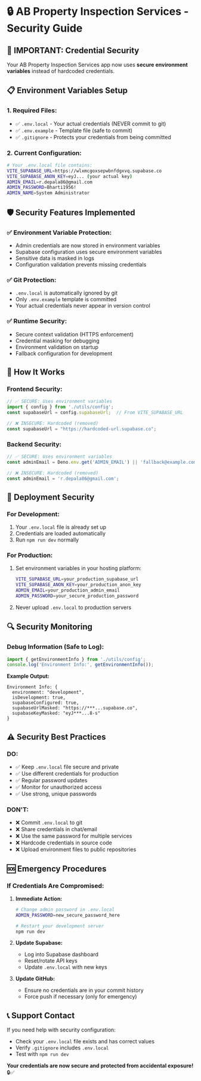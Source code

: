 # 🔒 AB Property Inspection Services - Security Guide

## 🚨 IMPORTANT: Credential Security

Your AB Property Inspection Services app now uses **secure environment variables** instead of hardcoded credentials.

## 📋 Environment Variables Setup

### 1. **Required Files:**
- ✅ `.env.local` - Your actual credentials (NEVER commit to git)
- ✅ `.env.example` - Template file (safe to commit)
- ✅ `.gitignore` - Protects your credentials from being committed

### 2. **Current Configuration:**
```bash
# Your .env.local file contains:
VITE_SUPABASE_URL=https://wlxmcgoxsepwbnfdgxvq.supabase.co
VITE_SUPABASE_ANON_KEY=eyJ... (your actual key)
ADMIN_EMAIL=r.depala86@gmail.com
ADMIN_PASSWORD=Bharti1956!
ADMIN_NAME=System Administrator
```

## 🛡️ Security Features Implemented

### ✅ **Environment Variable Protection:**
- Admin credentials are now stored in environment variables
- Supabase configuration uses secure environment variables
- Sensitive data is masked in logs
- Configuration validation prevents missing credentials

### ✅ **Git Protection:**
- `.env.local` is automatically ignored by git
- Only `.env.example` template is committed
- Your actual credentials never appear in version control

### ✅ **Runtime Security:**
- Secure context validation (HTTPS enforcement)
- Credential masking for debugging
- Environment validation on startup
- Fallback configuration for development

## 🔧 How It Works

### **Frontend Security:**
```typescript
// ✅ SECURE: Uses environment variables
import { config } from './utils/config';
const supabaseUrl = config.supabaseUrl;  // From VITE_SUPABASE_URL

// ❌ INSECURE: Hardcoded (removed)
const supabaseUrl = "https://hardcoded-url.supabase.co";
```

### **Backend Security:**
```typescript
// ✅ SECURE: Uses environment variables
const adminEmail = Deno.env.get('ADMIN_EMAIL') || 'fallback@example.com';

// ❌ INSECURE: Hardcoded (removed)
const adminEmail = 'r.depala86@gmail.com';
```

## 🚀 Deployment Security

### **For Development:**
1. Your `.env.local` file is already set up
2. Credentials are loaded automatically
3. Run `npm run dev` normally

### **For Production:**
1. Set environment variables in your hosting platform:
   ```bash
   VITE_SUPABASE_URL=your_production_supabase_url
   VITE_SUPABASE_ANON_KEY=your_production_anon_key
   ADMIN_EMAIL=your_production_admin_email
   ADMIN_PASSWORD=your_secure_production_password
   ```

2. Never upload `.env.local` to production servers

## 🔍 Security Monitoring

### **Debug Information (Safe to Log):**
```typescript
import { getEnvironmentInfo } from './utils/config';
console.log('Environment Info:', getEnvironmentInfo());
```

**Example Output:**
```
Environment Info: {
  environment: "development",
  isDevelopment: true,
  supabaseConfigured: true,
  supabaseUrlMasked: "https://***...supabase.co",
  supabaseKeyMasked: "eyJ***...8-s"
}
```

## ⚠️ Security Best Practices

### **DO:**
- ✅ Keep `.env.local` file secure and private
- ✅ Use different credentials for production
- ✅ Regular password updates
- ✅ Monitor for unauthorized access
- ✅ Use strong, unique passwords

### **DON'T:**
- ❌ Commit `.env.local` to git
- ❌ Share credentials in chat/email
- ❌ Use the same password for multiple services
- ❌ Hardcode credentials in source code
- ❌ Upload environment files to public repositories

## 🆘 Emergency Procedures

### **If Credentials Are Compromised:**

1. **Immediate Action:**
   ```bash
   # Change admin password in .env.local
   ADMIN_PASSWORD=new_secure_password_here
   
   # Restart your development server
   npm run dev
   ```

2. **Update Supabase:**
   - Log into Supabase dashboard
   - Reset/rotate API keys
   - Update `.env.local` with new keys

3. **Update GitHub:**
   - Ensure no credentials are in your commit history
   - Force push if necessary (only for emergency)

## 📞 Support Contact

If you need help with security configuration:
- Check your `.env.local` file exists and has correct values
- Verify `.gitignore` includes `.env.local`
- Test with `npm run dev`

**Your credentials are now secure and protected from accidental exposure!** 🔒✅